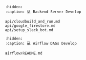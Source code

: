 ```{include} README.md
```

```{toctree}
:hidden:
:caption: 💻 Backend Server Develop

api/cloudbuild_and_run.md
api/google_firestore.md
api/setup_slack_bot.md
```

```{toctree}
:hidden:
:caption: 💻 Airflow DAGs Develop

airflow/README.md
```
